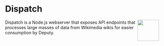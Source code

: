 # Dispatch
<img align="right" width="70" height="70" src="https://upload.wikimedia.org/wikipedia/commons/2/2b/Deputy_logo.svg">

Dispatch is a Node.js webserver that exposes API endpoints that processes
large masses of data from Wikimedia wikis for easier consumption by Deputy.